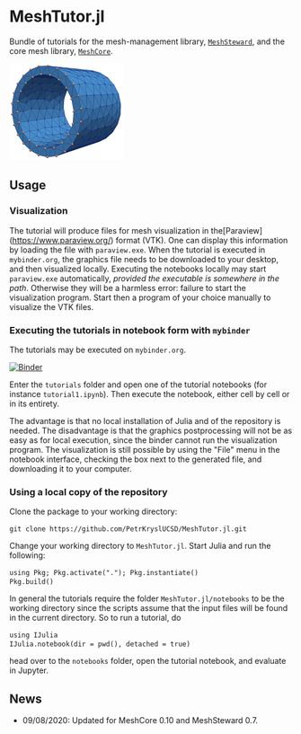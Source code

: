 # MeshTutor.jl

Bundle of tutorials for the mesh-management library, [`MeshSteward`](https://github.com/PetrKryslUCSD/MeshSteward.jl.git), and the core mesh library, [`MeshCore`](https://github.com/PetrKryslUCSD/MeshCore.jl.git).

![Sample mesh](trunc_cyl_shell_0.png)

## Usage

### Visualization

The tutorial will produce files for mesh visualization in the[Paraview]
(https://www.paraview.org/) format (VTK). One can display this information by
loading the file with `paraview.exe`. When the tutorial is executed in
`mybinder.org`, the graphics file needs to be downloaded to your desktop, and
then visualized locally. Executing the notebooks locally may start
`paraview.exe` automatically, *provided the executable is somewhere in the
path*. Otherwise they will be a harmless error: failure to start the
visualization program. Start then a program of your choice manually to
visualize the VTK files.

### Executing the tutorials in notebook form with `mybinder`

The tutorials may be executed on `mybinder.org`. 

[![Binder](https://mybinder.org/badge_logo.svg)](https://mybinder.org/v2/gh/PetrKryslUCSD/MeshTutor.jl/master)

Enter the `tutorials` folder and open one of the tutorial notebooks (for instance `tutorial1.ipynb`). Then execute the notebook, either cell by cell or in its entirety.

The advantage is that no local installation of Julia and of the repository is needed. The disadvantage is that the graphics postprocessing will not be as easy as for local execution, since the binder cannot run the visualization program.  The visualization is still possible by using the "File" menu in the notebook interface, checking the box next to the generated file, and downloading it to your computer.


### Using a local copy of the repository

Clone the package to your working directory:
```
git clone https://github.com/PetrKryslUCSD/MeshTutor.jl.git
```

Change your working directory to `MeshTutor.jl`. Start Julia and run
the following:
```
using Pkg; Pkg.activate("."); Pkg.instantiate()
Pkg.build()
```

In general the tutorials require the folder `MeshTutor.jl/notebooks` to be the working directory since the scripts assume that the input files will be found in the current directory. So to run a tutorial, do
```
using IJulia    
IJulia.notebook(dir = pwd(), detached = true)
```
head over to the `notebooks` folder, open the tutorial notebook, and evaluate in Jupyter.


## News

- 09/08/2020: Updated for MeshCore 0.10 and MeshSteward 0.7.


